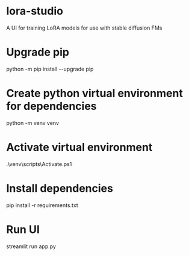 # lora-studio
A UI for training LoRA models for use with stable diffusion FMs

# Upgrade pip
python -m pip install --upgrade pip

# Create python virtual environment for dependencies
python -m venv venv

# Activate virtual environment
.\venv\scripts\Activate.ps1

# Install dependencies
pip install -r requirements.txt

# Run UI
streamlit run app.py